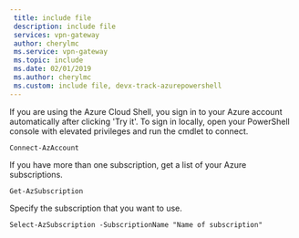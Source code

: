 ```yaml
---
 title: include file
 description: include file
 services: vpn-gateway
 author: cherylmc
 ms.service: vpn-gateway
 ms.topic: include
 ms.date: 02/01/2019
 ms.author: cherylmc
 ms.custom: include file, devx-track-azurepowershell
---
```


 If you are using the Azure Cloud Shell, you sign in to your Azure account automatically after clicking 'Try it'. To sign in locally, open your PowerShell console with elevated privileges and run the cmdlet to connect.

```azurepowershell
Connect-AzAccount
```

If you have more than one subscription, get a list of your Azure subscriptions.

```azurepowershell-interactive
Get-AzSubscription
```

Specify the subscription that you want to use.

```azurepowershell-interactive
Select-AzSubscription -SubscriptionName "Name of subscription"
```
